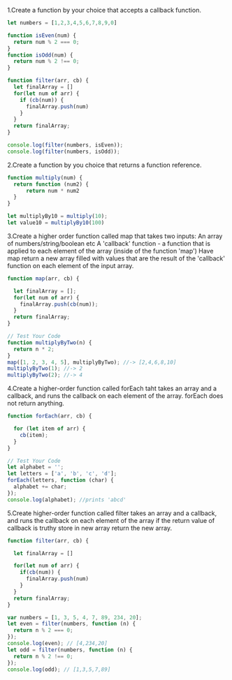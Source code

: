 1.Create a function by your choice that accepts a callback function.
```js
let numbers = [1,2,3,4,5,6,7,8,9,0]

function isEven(num) {
  return num % 2 === 0;
}
function isOdd(num) {
  return num % 2 !== 0;
}

function filter(arr, cb) {
  let finalArray = []
  for(let num of arr) {
    if (cb(num)) {
      finalArray.push(num)
    }
  }
  return finalArray;
}

console.log(filter(numbers, isEven));
console.log(filter(numbers, isOdd));
```
2.Create a function by you choice that returns a function reference.
```js
function multiply(num) {
  return function (num2) {
      return num * num2
  }
}

let multiplyBy10 = multiply(10);
let value10 = multiplyBy10(100)
```
3.Create a higher order function called map that takes two inputs:
An array of numbers/string/boolean etc
A 'callback' function - a function that is applied to each element of the array (inside of the function 'map')
Have map return a new array filled with values that are the result of the 'callback' function on each element of the input array.
```js
function map(arr, cb) {

  let finalArray = [];
  for(let num of arr) {
    finalArray.push(cb(num));
  }
  return finalArray;
}

// Test Your Code
function multiplyByTwo(n) {
  return n * 2;
}
map([1, 2, 3, 4, 5], multiplyByTwo); //-> [2,4,6,8,10]
multiplyByTwo(1); //-> 2
multiplyByTwo(2); //-> 4
```
4.Create a higher-order function called forEach taht takes an array and a callback, and runs the callback on each element of the array. forEach does not return anything.
```js
function forEach(arr, cb) {

  for (let item of arr) {
    cb(item);
  }
}

// Test Your Code
let alphabet = '';
let letters = ['a', 'b', 'c', 'd'];
forEach(letters, function (char) {
  alphabet += char;
});
console.log(alphabet); //prints 'abcd'
```
5.Create higher-order function called filter takes an array and a callback, and runs the callback on each element of the array if the return value of callback is truthy store in new array return the new array.
```js
function filter(arr, cb) {

  let finalArray = []

  for(let num of arr) {
    if(cb(num)) {
      finalArray.push(num)
    }
  }
  return finalArray;
}

var numbers = [1, 3, 5, 4, 7, 89, 234, 20];
let even = filter(numbers, function (n) {
  return n % 2 === 0;
});
console.log(even); // [4,234,20]
let odd = filter(numbers, function (n) {
  return n % 2 !== 0;
});
console.log(odd); // [1,3,5,7,89]
```